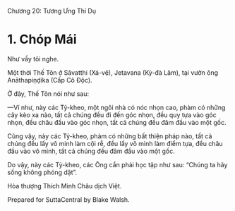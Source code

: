  

Chương 20: Tương Ưng Thí Dụ

# 1\. Chóp Mái

Như vầy tôi nghe.

Một thời Thế Tôn ở Sāvatthi (Xá-vệ), Jetavana (Kỳ-đà Lâm), tại vườn ông Anāthapiṇḍika (Cấp Cô Ðộc).

Ở đây, Thế Tôn nói như sau:

—Ví như, này các Tỷ-kheo, một ngôi nhà có nóc nhọn cao, phàm có những cây kèo xa nào, tất cả chúng đều đi đến góc nhọn, đều quy tựa vào góc nhọn, đều châu đầu vào góc nhọn, tất cả chúng đều đâm đầu vào một gốc.

Cũng vậy, này các Tỷ-kheo, phàm có những bất thiện pháp nào, tất cả chúng đều lấy vô minh làm cội rễ, đều lấy vô minh làm điểm tựa, đều châu đầu vào vô minh, tất cả chúng đều đâm đầu vào một gốc.

Do vậy, này các Tỷ-kheo, các Ông cần phải học tập như sau: “Chúng ta hãy sống không phóng dật”.

Hòa thượng Thích Minh Châu dịch Việt.

Prepared for SuttaCentral by Blake Walsh.